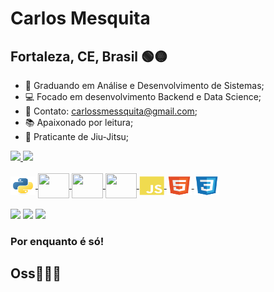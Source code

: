 # Carlos Mesquita
## Fortaleza, CE, Brasil 🟢🟡

- 🧠 Graduando em Análise e Desenvolvimento de Sistemas;
- 💻 Focado em desenvolvimento Backend e Data Science;
- 📧 Contato: carlossmessquita@gmail.com;
- 📚 Apaixonado por leitura;
- 🥋 Praticante de Jiu-Jitsu;

<div>
    <a href='https://github.com/carlossmessquita'>
    <img height='180em' src='https://github-readme-stats.vercel.app/api?username=carlossmessquita&show_icons=true&theme=dark&include_all_commits=true&count_private=true'/>
    <img height='180em' src='https://github-readme-stats.vercel.app/api/top-langs/?username=carlossmessquita&layout=compact&langs_count=7&theme=dark'/>
</div>
<div style="display: inline_block"><br>
    <img align="center"  height="30" width="40" src="https://raw.githubusercontent.com/devicons/devicon/master/icons/python/python-original.svg">
    <img align="center"  height="40" width="50" src="https://cdn.jsdelivr.net/gh/devicons/devicon/icons/django/django-original.svg" />
    <img align="center"  height="40" width="50" src="https://cdn.jsdelivr.net/gh/devicons/devicon/icons/jupyter/jupyter-original-wordmark.svg" />
    <img align="center"  height="40" width="50" src="https://cdn.jsdelivr.net/gh/devicons/devicon/icons/mysql/mysql-original-wordmark.svg" />
    <img align="center"  height="30" width="40" src="https://raw.githubusercontent.com/devicons/devicon/master/icons/javascript/javascript-plain.svg">
    <img align="center"  height="30" width="40" src="https://raw.githubusercontent.com/devicons/devicon/master/icons/html5/html5-original.svg">
    <img align="center"  height="30" width="40" src="https://raw.githubusercontent.com/devicons/devicon/master/icons/css3/css3-original.svg">
</div>
<br>
<div> 
  <a href="https://instagram.com/carlossmesquita" target="_blank"><img src="https://img.shields.io/badge/-Instagram-%23E4405F?style=for-the-badge&logo=instagram&logoColor=white" target="_blank"></a>
  <a href = "mailto:carlossmessquita@gmail.com"><img src="https://img.shields.io/badge/Gmail-D14836?style=for-the-badge&logo=gmail&logoColor=white" target="_blank"></a>
  <a href="https://www.linkedin.com/in/carlos-mesquita-15101b178/" target="_blank"><img src="https://img.shields.io/badge/-LinkedIn-%230077B5?style=for-the-badge&logo=linkedin&logoColor=white" target="_blank"></a> 
</div>

 ### Por enquanto é só! 
 ## Oss🐱‍👤🖖
